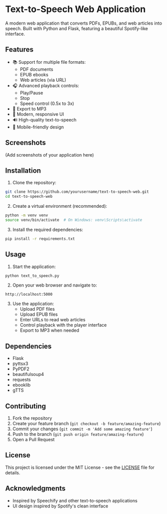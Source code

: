 # Text-to-Speech Web Application

A modern web application that converts PDFs, EPUBs, and web articles into speech. Built with Python and Flask, featuring a beautiful Spotify-like interface.

## Features

- 📚 Support for multiple file formats:
  - PDF documents
  - EPUB ebooks
  - Web articles (via URL)
- 🎧 Advanced playback controls:
  - Play/Pause
  - Stop
  - Speed control (0.5x to 3x)
- 💾 Export to MP3
- 🎨 Modern, responsive UI
- 🔊 High-quality text-to-speech
- 📱 Mobile-friendly design

## Screenshots

(Add screenshots of your application here)

## Installation

1. Clone the repository:
```bash
git clone https://github.com/yourusername/text-to-speech-web.git
cd text-to-speech-web
```

2. Create a virtual environment (recommended):
```bash
python -m venv venv
source venv/bin/activate  # On Windows: venv\Scripts\activate
```

3. Install the required dependencies:
```bash
pip install -r requirements.txt
```

## Usage

1. Start the application:
```bash
python text_to_speech.py
```

2. Open your web browser and navigate to:
```
http://localhost:5000
```

3. Use the application:
   - Upload PDF files
   - Upload EPUB files
   - Enter URLs to read web articles
   - Control playback with the player interface
   - Export to MP3 when needed

## Dependencies

- Flask
- pyttsx3
- PyPDF2
- beautifulsoup4
- requests
- ebooklib
- gTTS

## Contributing

1. Fork the repository
2. Create your feature branch (`git checkout -b feature/amazing-feature`)
3. Commit your changes (`git commit -m 'Add some amazing feature'`)
4. Push to the branch (`git push origin feature/amazing-feature`)
5. Open a Pull Request

## License

This project is licensed under the MIT License - see the [LICENSE](LICENSE) file for details.

## Acknowledgments

- Inspired by Speechify and other text-to-speech applications
- UI design inspired by Spotify's clean interface